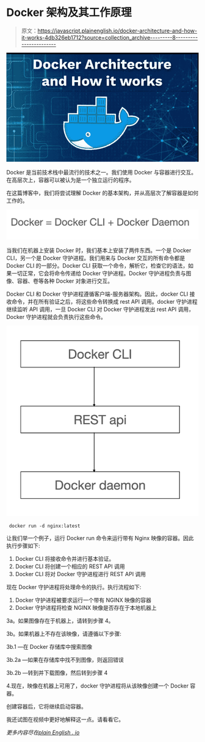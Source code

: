 # Docker 架构及其工作原理

> 原文：<https://javascript.plainenglish.io/docker-architecture-and-how-it-works-4db326eb1712?source=collection_archive---------8----------------------->

![](img/6c0c669392f6640d8e1f121069e50d67.png)

Docker 是当前技术栈中最流行的技术之一。我们使用 Docker 与容器进行交互。在高层次上，容器可以被认为是一个独立运行的程序。

在这篇博客中，我们将尝试理解 Docker 的基本架构，并从高层次了解容器是如何工作的。

![](img/5e9ded72a6cdf402e9bddedcc827c9e6.png)

当我们在机器上安装 Docker 时，我们基本上安装了两件东西。一个是 Docker CLI，另一个是 Docker 守护进程。我们用来与 Docker 交互的所有命令都是 Docker CLI 的一部分。Docker CLI 获取一个命令，解析它，检查它的语法，如果一切正常，它会将命令传递给 Docker 守护进程。Docker 守护进程负责与图像、容器、卷等各种 Docker 对象进行交互。

Docker CLI 和 Docker 守护进程遵循客户端-服务器架构。因此，docker CLI 接收命令，并在所有验证之后，将这些命令转换成 rest API 调用。docker 守护进程继续监听 API 调用，一旦 Docker CLI 对 Docker 守护进程发出 rest API 调用，Docker 守护进程就会负责执行这些命令。

![](img/52e06948450a44f459eec4a1cdc4601e.png)

```
 docker run -d nginx:latest
```

让我们举一个例子，运行 Docker run 命令来运行带有 Nginx 映像的容器。因此执行步骤如下:

1.  Docker CLI 将接收命令并进行基本验证。
2.  Docker CLI 将创建一个相应的 REST API 调用
3.  Docker CLI 将对 Docker 守护进程进行 REST API 调用

现在 Docker 守护进程将处理命令的执行。执行流程如下:

1.  Docker 守护进程被要求运行一个带有 NGINX 映像的容器
2.  Docker 守护进程将检查 NGINX 映像是否存在于本地机器上

3a。如果图像存在于机器上，请转到步骤 4。

3b。如果机器上不存在该映像，请遵循以下步骤:

3b.1 —在 Docker 存储库中搜索图像

3b.2a —如果在存储库中找不到图像，则返回错误

3b.2b —转到并下载图像，然后转到步骤 4

4.现在，映像在机器上可用了，docker 守护进程将从该映像创建一个 Docker 容器。

创建容器后，它将继续启动容器。

我还试图在视频中更好地解释这一点。请看看它。

*更多内容尽在*[*plain English . io*](http://plainenglish.io/)